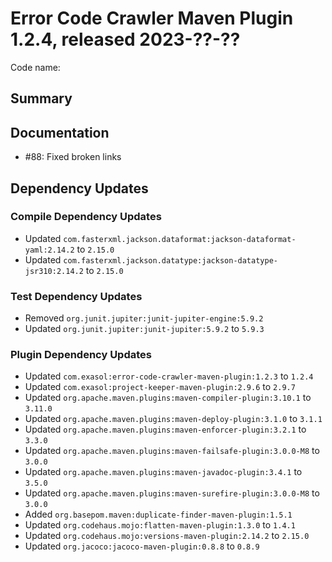 # Error Code Crawler Maven Plugin 1.2.4, released 2023-??-??

Code name:

## Summary

## Documentation

* #88: Fixed broken links

## Dependency Updates

### Compile Dependency Updates

* Updated `com.fasterxml.jackson.dataformat:jackson-dataformat-yaml:2.14.2` to `2.15.0`
* Updated `com.fasterxml.jackson.datatype:jackson-datatype-jsr310:2.14.2` to `2.15.0`

### Test Dependency Updates

* Removed `org.junit.jupiter:junit-jupiter-engine:5.9.2`
* Updated `org.junit.jupiter:junit-jupiter:5.9.2` to `5.9.3`

### Plugin Dependency Updates

* Updated `com.exasol:error-code-crawler-maven-plugin:1.2.3` to `1.2.4`
* Updated `com.exasol:project-keeper-maven-plugin:2.9.6` to `2.9.7`
* Updated `org.apache.maven.plugins:maven-compiler-plugin:3.10.1` to `3.11.0`
* Updated `org.apache.maven.plugins:maven-deploy-plugin:3.1.0` to `3.1.1`
* Updated `org.apache.maven.plugins:maven-enforcer-plugin:3.2.1` to `3.3.0`
* Updated `org.apache.maven.plugins:maven-failsafe-plugin:3.0.0-M8` to `3.0.0`
* Updated `org.apache.maven.plugins:maven-javadoc-plugin:3.4.1` to `3.5.0`
* Updated `org.apache.maven.plugins:maven-surefire-plugin:3.0.0-M8` to `3.0.0`
* Added `org.basepom.maven:duplicate-finder-maven-plugin:1.5.1`
* Updated `org.codehaus.mojo:flatten-maven-plugin:1.3.0` to `1.4.1`
* Updated `org.codehaus.mojo:versions-maven-plugin:2.14.2` to `2.15.0`
* Updated `org.jacoco:jacoco-maven-plugin:0.8.8` to `0.8.9`
